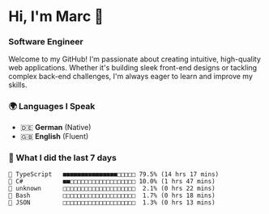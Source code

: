 # Hi, I'm Marc 👋 
### Software Engineer

Welcome to my GitHub! I'm passionate about creating intuitive, high-quality web applications. Whether it's building sleek front-end designs or tackling complex back-end challenges, I'm always eager to learn and improve my skills.  

### 🌍 Languages I Speak  
- 🇩🇪 **German** (Native)  
- 🇬🇧 **English** (Fluent)

### 🤯 What I did the last 7 days

```
🔷 TypeScript   ■■■■■■■■■■■■■■■□□□□□ 79.5% (14 hrs 17 mins)
🔷 C#           ■■□□□□□□□□□□□□□□□□□□ 10.0% (1 hrs 47 mins)
📄 unknown      □□□□□□□□□□□□□□□□□□□□  2.1% (0 hrs 22 mins)
📄 Bash         □□□□□□□□□□□□□□□□□□□□  1.7% (0 hrs 18 mins)
📄 JSON         □□□□□□□□□□□□□□□□□□□□  1.3% (0 hrs 13 mins)
```